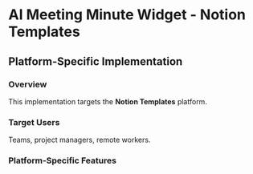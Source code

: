 # AI Meeting Minute Widget - Notion Templates

## Platform-Specific Implementation

### Overview
This implementation targets the **Notion Templates** platform.

### Target Users
Teams, project managers, remote workers.

### Platform-Specific Features
